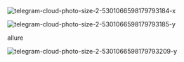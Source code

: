 ![telegram-cloud-photo-size-2-5301066598179793184-x](https://github.com/user-attachments/assets/4f677231-a9d8-44e2-bc39-34e9364bf0bf)

![telegram-cloud-photo-size-2-5301066598179793185-y](https://github.com/user-attachments/assets/309ccce9-3e24-468c-85cf-ccb0e8fdb3e9)

allure

![telegram-cloud-photo-size-2-5301066598179793209-y](https://github.com/user-attachments/assets/d4552d6f-bd60-4e25-9b2d-ed2d8f12977d)



